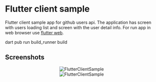 # Flutter client sample

Flutter client sample app for github users api. The application has screen with users loading list and screen with the user detail info. For run app in web browser use [flutter web](https://flutter.dev/docs/get-started/web#set-up).

dart pub run build_runner build

## Screenshots
<p align="center">
  <a>
    <img alt="FlutterClientSample" src="https://user-images.githubusercontent.com/13707343/82062394-b740d780-96d2-11ea-91e4-308c1aaa7436.gif" />
  </a>
  <br>
  <a>
    <img alt="FlutterClientSample" src="https://user-images.githubusercontent.com/13707343/83507337-1a06e100-a4d1-11ea-88c8-f60ac30592f6.gif" />
  </a>
</p>
